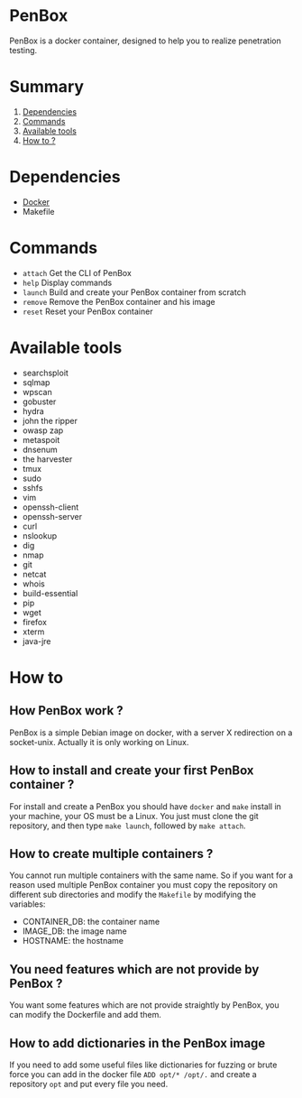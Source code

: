 # PenBox

PenBox is a docker container, designed to help you to realize penetration testing.

# Summary

1. [Dependencies](#dependencies)
1. [Commands](#commands)
1. [Available tools](#available-tools)
1. [How to ?](#how-to)

# Dependencies

- [Docker](https://www.docker.com/)
- Makefile

# Commands

- `attach` Get the CLI of PenBox
- `help`   Display commands
- `launch` Build and create your PenBox container from scratch
- `remove` Remove the PenBox container and his image
- `reset`  Reset your PenBox container

# Available tools

- searchsploit
- sqlmap
- wpscan
- gobuster
- hydra
- john the ripper
- owasp zap
- metaspoit
- dnsenum
- the harvester
- tmux
- sudo
- sshfs
- vim
- openssh-client
- openssh-server
- curl
- nslookup
- dig
- nmap
- git
- netcat
- whois
- build-essential
- pip
- wget
- firefox
- xterm
- java-jre

# How to

## How PenBox work ?

PenBox is a simple Debian image on docker, with a server X redirection on a socket-unix. Actually it is only working on Linux.

## How to install and create your first PenBox container ?

For install and create a PenBox you should have `docker` and `make` install in your machine, your OS must be a Linux. You just must clone the git repository, and then type `make launch`, followed by `make attach`.

## How to create multiple containers ?

You cannot run multiple containers with the same name. So if you want for a reason used multiple PenBox container you must copy the repository on different sub directories and modify the `Makefile` by modifying the variables:
- CONTAINER_DB: the container name
- IMAGE_DB: the image name
- HOSTNAME: the hostname

## You need features which are not provide by PenBox ?

You want some features which are not provide straightly by PenBox, you can modify the Dockerfile and add them.

## How to add dictionaries in the PenBox image

If you need to add some useful files like dictionaries for fuzzing or brute force you can add in the docker file `ADD opt/* /opt/.` and create a repository `opt` and put every file you need.

